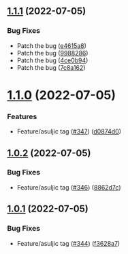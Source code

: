 ## [1.1.1](https://github.com/sukyca/snowflake-test-repo/compare/v1.1.0...v1.1.1) (2022-07-05)


### Bug Fixes

* Patch the bug ([e4615a8](https://github.com/sukyca/snowflake-test-repo/commit/e4615a8625a070182ca6c4db67f08f2a22c4a851))
* Patch the bug ([9988286](https://github.com/sukyca/snowflake-test-repo/commit/998828680d88a0d4d77ab6cdece330b2a094cbbe))
* Patch the bug ([4ce0b94](https://github.com/sukyca/snowflake-test-repo/commit/4ce0b94540dac60bffab2c34588ac39d35893c68))
* Patch the bug ([7c8a162](https://github.com/sukyca/snowflake-test-repo/commit/7c8a1629d7a960d0f6d4c9f605188f602ec442b7))



# [1.1.0](https://github.com/sukyca/snowflake-test-repo/compare/v1.0.2...v1.1.0) (2022-07-05)


### Features

* Feature/asuljic tag ([#347](https://github.com/sukyca/snowflake-test-repo/issues/347)) ([d0874d0](https://github.com/sukyca/snowflake-test-repo/commit/d0874d0891eb0d2abb2d5e666c2c5c1d82be3c8f))



## [1.0.2](https://github.com/sukyca/snowflake-test-repo/compare/v1.0.1...v1.0.2) (2022-07-05)


### Bug Fixes

* Feature/asuljic tag ([#346](https://github.com/sukyca/snowflake-test-repo/issues/346)) ([8862d7c](https://github.com/sukyca/snowflake-test-repo/commit/8862d7cabcc1b5e43ec38838481f5f25327b5e93))



## [1.0.1](https://github.com/sukyca/snowflake-test-repo/compare/f3628a711636d6ed829437f9dbeef8f074c98c20...v1.0.1) (2022-07-05)


### Bug Fixes

* Feature/asuljic tag ([#344](https://github.com/sukyca/snowflake-test-repo/issues/344)) ([f3628a7](https://github.com/sukyca/snowflake-test-repo/commit/f3628a711636d6ed829437f9dbeef8f074c98c20))



